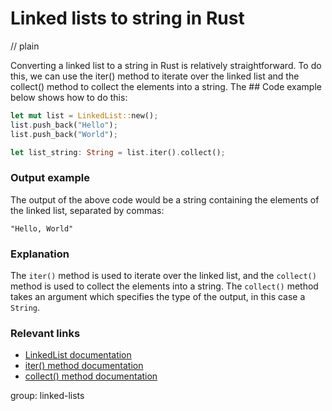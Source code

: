 # Linked lists to string in Rust
// plain

Converting a linked list to a string in Rust is relatively straightforward. To do this, we can use the iter() method to iterate over the linked list and the collect() method to collect the elements into a string. The ## Code example below shows how to do this:
```rust
let mut list = LinkedList::new();
list.push_back("Hello");
list.push_back("World");

let list_string: String = list.iter().collect();
```
### Output example
The output of the above code would be a string containing the elements of the linked list, separated by commas:
```
"Hello, World"
```
### Explanation
The `iter()` method is used to iterate over the linked list, and the `collect()` method is used to collect the elements into a string. The `collect()` method takes an argument which specifies the type of the output, in this case a `String`.

### Relevant links
- [LinkedList documentation](https://doc.rust-lang.org/std/collections/struct.LinkedList.html)
- [iter() method documentation](https://doc.rust-lang.org/std/iter/trait.Iterator.html#method.iter)
- [collect() method documentation](https://doc.rust-lang.org/std/iter/trait.Iterator.html#method.collect)

group: linked-lists